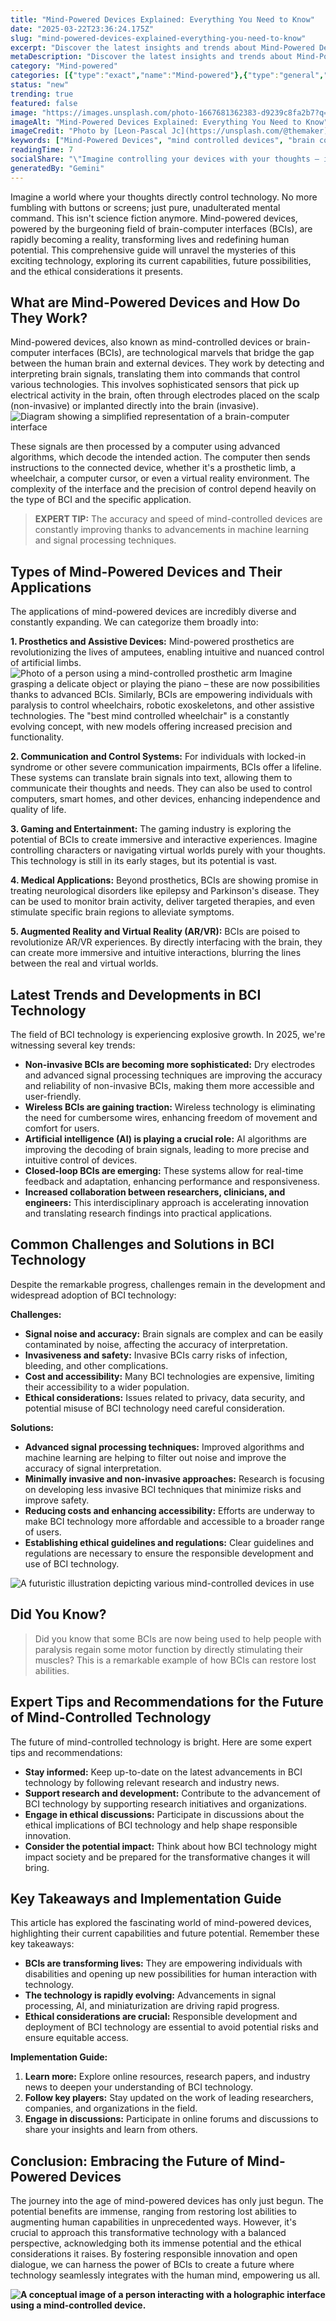 ```yaml
---
title: "Mind-Powered Devices Explained: Everything You Need to Know"
date: "2025-03-22T23:36:24.175Z"
slug: "mind-powered-devices-explained-everything-you-need-to-know"
excerpt: "Discover the latest insights and trends about Mind-Powered Devices. This comprehensive guide covers everything you need to know about Mind-Powered Devices in 2025."
metaDescription: "Discover the latest insights and trends about Mind-Powered Devices. This comprehensive guide covers everything you need to know about Mind-Powered Devices ..."
category: "Mind-powered"
categories: [{"type":"exact","name":"Mind-powered"},{"type":"general","name":"Biomedical Engineering"},{"type":"medium","name":"Neurotechnology"},{"type":"specific","name":"Brain-Computer Interfaces"},{"type":"niche","name":"EEG Signal Processing"}]
status: "new"
trending: true
featured: false
image: "https://images.unsplash.com/photo-1667681362383-d9239c8fa2b7?q=85&w=1200&fit=max&fm=webp&auto=compress"
imageAlt: "Mind-Powered Devices Explained: Everything You Need to Know"
imageCredit: "Photo by [Leon-Pascal Jc](https://unsplash.com/@themaker) on Unsplash"
keywords: ["Mind-Powered Devices", "mind controlled devices", "brain computer interface", "bci technology", "mind powered prosthetics", "neural interface devices", "buy mind controlled devices", "how mind controlled devices work", "future of mind controlled technology", "best mind controlled wheelchair"]
readingTime: 7
socialShare: "\"Imagine controlling your devices with your thoughts – it's not science fiction anymore. Mind-powered technology is rapidly advancing, blurring the lines between brain and machine.\""
generatedBy: "Gemini"
---
```




Imagine a world where your thoughts directly control technology.  No more fumbling with buttons or screens; just pure, unadulterated mental command. This isn't science fiction anymore.  Mind-powered devices, powered by the burgeoning field of brain-computer interfaces (BCIs), are rapidly becoming a reality, transforming lives and redefining human potential. This comprehensive guide will unravel the mysteries of this exciting technology, exploring its current capabilities, future possibilities, and the ethical considerations it presents.

## What are Mind-Powered Devices and How Do They Work?

Mind-powered devices, also known as mind-controlled devices or brain-computer interfaces (BCIs), are technological marvels that bridge the gap between the human brain and external devices. They work by detecting and interpreting brain signals, translating them into commands that control various technologies.  This involves sophisticated sensors that pick up electrical activity in the brain, often through electrodes placed on the scalp (non-invasive) or implanted directly into the brain (invasive).  ![Diagram showing a simplified representation of a brain-computer interface](https://images.unsplash.com/photo-1667681362383-d9239c8fa2b7?q=85&w=1200&fit=max&fm=webp&auto=compress)

These signals are then processed by a computer using advanced algorithms, which decode the intended action.  The computer then sends instructions to the connected device, whether it's a prosthetic limb, a wheelchair, a computer cursor, or even a virtual reality environment.  The complexity of the interface and the precision of control depend heavily on the type of BCI and the specific application.

> **EXPERT TIP:** The accuracy and speed of mind-controlled devices are constantly improving thanks to advancements in machine learning and signal processing techniques.

## Types of Mind-Powered Devices and Their Applications

The applications of mind-powered devices are incredibly diverse and constantly expanding. We can categorize them broadly into:

**1.  Prosthetics and Assistive Devices:**  Mind-powered prosthetics are revolutionizing the lives of amputees, enabling intuitive and nuanced control of artificial limbs.  ![Photo of a person using a mind-controlled prosthetic arm](https://images.unsplash.com/photo-1667679692108-6f0a1b950299?q=85&w=1200&fit=max&fm=webp&auto=compress)  Imagine grasping a delicate object or playing the piano – these are now possibilities thanks to advanced BCIs.  Similarly, BCIs are empowering individuals with paralysis to control wheelchairs, robotic exoskeletons, and other assistive technologies.  The "best mind controlled wheelchair" is a constantly evolving concept, with new models offering increased precision and functionality.

**2.  Communication and Control Systems:**  For individuals with locked-in syndrome or other severe communication impairments, BCIs offer a lifeline. These systems can translate brain signals into text, allowing them to communicate their thoughts and needs.  They can also be used to control computers, smart homes, and other devices, enhancing independence and quality of life.

**3.  Gaming and Entertainment:**  The gaming industry is exploring the potential of BCIs to create immersive and interactive experiences. Imagine controlling characters or navigating virtual worlds purely with your thoughts.  This technology is still in its early stages, but its potential is vast.

**4.  Medical Applications:**  Beyond prosthetics, BCIs are showing promise in treating neurological disorders like epilepsy and Parkinson's disease.  They can be used to monitor brain activity, deliver targeted therapies, and even stimulate specific brain regions to alleviate symptoms.

**5.  Augmented Reality and Virtual Reality (AR/VR):**  BCIs are poised to revolutionize AR/VR experiences.  By directly interfacing with the brain, they can create more immersive and intuitive interactions, blurring the lines between the real and virtual worlds.

## Latest Trends and Developments in BCI Technology

The field of BCI technology is experiencing explosive growth.  In 2025, we're witnessing several key trends:

* **Non-invasive BCIs are becoming more sophisticated:**  Dry electrodes and advanced signal processing techniques are improving the accuracy and reliability of non-invasive BCIs, making them more accessible and user-friendly.
* **Wireless BCIs are gaining traction:**  Wireless technology is eliminating the need for cumbersome wires, enhancing freedom of movement and comfort for users.
* **Artificial intelligence (AI) is playing a crucial role:**  AI algorithms are improving the decoding of brain signals, leading to more precise and intuitive control of devices.
* **Closed-loop BCIs are emerging:**  These systems allow for real-time feedback and adaptation, enhancing performance and responsiveness.
* **Increased collaboration between researchers, clinicians, and engineers:**  This interdisciplinary approach is accelerating innovation and translating research findings into practical applications.

## Common Challenges and Solutions in BCI Technology

Despite the remarkable progress, challenges remain in the development and widespread adoption of BCI technology:

**Challenges:**

* **Signal noise and accuracy:** Brain signals are complex and can be easily contaminated by noise, affecting the accuracy of interpretation.
* **Invasiveness and safety:**  Invasive BCIs carry risks of infection, bleeding, and other complications.
* **Cost and accessibility:**  Many BCI technologies are expensive, limiting their accessibility to a wider population.
* **Ethical considerations:**  Issues related to privacy, data security, and potential misuse of BCI technology need careful consideration.

**Solutions:**

* **Advanced signal processing techniques:**  Improved algorithms and machine learning are helping to filter out noise and improve the accuracy of signal interpretation.
* **Minimally invasive and non-invasive approaches:**  Research is focusing on developing less invasive BCI techniques that minimize risks and improve safety.
* **Reducing costs and enhancing accessibility:**  Efforts are underway to make BCI technology more affordable and accessible to a broader range of users.
* **Establishing ethical guidelines and regulations:**  Clear guidelines and regulations are necessary to ensure the responsible development and use of BCI technology.

![A futuristic illustration depicting various mind-controlled devices in use](https://images.unsplash.com/photo-1608493830924-ec843d9c98c6?q=85&w=1200&fit=max&fm=webp&auto=compress)

## Did You Know?

> Did you know that some BCIs are now being used to help people with paralysis regain some motor function by directly stimulating their muscles? This is a remarkable example of how BCIs can restore lost abilities.

## Expert Tips and Recommendations for the Future of Mind-Controlled Technology

The future of mind-controlled technology is bright. Here are some expert tips and recommendations:

* **Stay informed:**  Keep up-to-date on the latest advancements in BCI technology by following relevant research and industry news.
* **Support research and development:**  Contribute to the advancement of BCI technology by supporting research initiatives and organizations.
* **Engage in ethical discussions:**  Participate in discussions about the ethical implications of BCI technology and help shape responsible innovation.
* **Consider the potential impact:**  Think about how BCI technology might impact society and be prepared for the transformative changes it will bring.

## Key Takeaways and Implementation Guide

This article has explored the fascinating world of mind-powered devices, highlighting their current capabilities and future potential.  Remember these key takeaways:

* **BCIs are transforming lives:**  They are empowering individuals with disabilities and opening up new possibilities for human interaction with technology.
* **The technology is rapidly evolving:**  Advancements in signal processing, AI, and miniaturization are driving rapid progress.
* **Ethical considerations are crucial:**  Responsible development and deployment of BCI technology are essential to avoid potential risks and ensure equitable access.

**Implementation Guide:**

1. **Learn more:**  Explore online resources, research papers, and industry news to deepen your understanding of BCI technology.
2. **Follow key players:**  Stay updated on the work of leading researchers, companies, and organizations in the field.
3. **Engage in discussions:**  Participate in online forums and discussions to share your insights and learn from others.

## Conclusion: Embracing the Future of Mind-Powered Devices

The journey into the age of mind-powered devices has only just begun.  The potential benefits are immense, ranging from restoring lost abilities to augmenting human capabilities in unprecedented ways.  However, it's crucial to approach this transformative technology with a balanced perspective, acknowledging both its immense potential and the ethical considerations it raises.  By fostering responsible innovation and open dialogue, we can harness the power of BCIs to create a future where technology seamlessly integrates with the human mind, empowering us all.

**![A conceptual image of a person interacting with a holographic interface using a mind-controlled device.](https://images.unsplash.com/photo-1464380573004-8ca85a08751a?q=85&w=1200&fit=max&fm=webp&auto=compress)**

